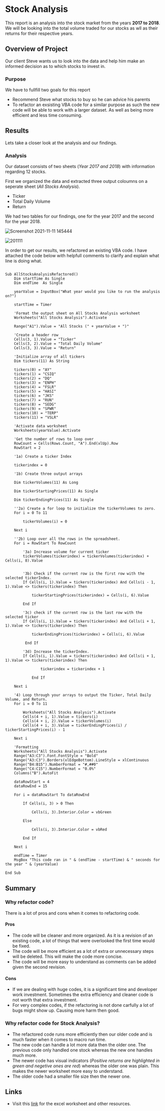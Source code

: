 # Stock Analysis
This report is an analysis into the stock market from the years **2017 to 2018**. We will be looking into the total volume traded for our stocks as wll as their returns for their respective years.

## Overview of Project
Our client Steve wants us to look into the data and help him make an informed decision as to which stocks to invest in.

### Purpose
We have to fullfill two goals for this report
* Recommend Steve what stocks to buy so he can advice his parents
* To refactor an exsisting VBA code for a similar purpose as such the new code will be able to work with a larger dataset. As well as being more efficient and less time consuming.

## Results
Lets take a closer look at the analysis and our findings.

### Analysis
Our dataset consists of two sheets (_Year 2017 and 2018_) with information regarding 12 stocks. 

First we organized the data and extracted three output coloumns on a seperate sheet (_All Stocks Analysis_).
* Ticker
* Total Daily Volume
* Return

We had two tables for our findings, one for the year 2017 and the second for the year 2018.

![Screenshot 2021-11-11 145444](https://user-images.githubusercontent.com/93144225/141360693-9b014bb9-fe03-4847-ac8d-a9f7b9f8b6bb.png)

![201111](https://user-images.githubusercontent.com/93144225/141360581-aca5cdb3-a3c2-46eb-bc61-794159fc1fbc.png)

In order to get our results, we refactored an existing VBA code. I have attached the code below with helpfull comments to clarify and explain what line is doing what.

```

Sub AllStocksAnalysisRefactored()
    Dim startTime As Single
    Dim endTime  As Single

    yearValue = InputBox("What year would you like to run the analysis on?")

    startTime = Timer
    
    'Format the output sheet on All Stocks Analysis worksheet
    Worksheets("All Stocks Analysis").Activate
    
    Range("A1").Value = "All Stocks (" + yearValue + ")"
    
    'Create a header row
    Cells(3, 1).Value = "Ticker"
    Cells(3, 2).Value = "Total Daily Volume"
    Cells(3, 3).Value = "Return"

    'Initialize array of all tickers
    Dim tickers(11) As String
    
    tickers(0) = "AY"
    tickers(1) = "CSIQ"
    tickers(2) = "DQ"
    tickers(3) = "ENPH"
    tickers(4) = "FSLR"
    tickers(5) = "HASI"
    tickers(6) = "JKS"
    tickers(7) = "RUN"
    tickers(8) = "SEDG"
    tickers(9) = "SPWR"
    tickers(10) = "TERP"
    tickers(11) = "VSLR"
    
    'Activate data worksheet
    Worksheets(yearValue).Activate
    
    'Get the number of rows to loop over
    RowCount = Cells(Rows.Count, "A").End(xlUp).Row
    RowStart = 2
    
    '1a) Create a ticker Index

    tickerindex = 0

    '1b) Create three output arrays
    
    Dim tickerVolumes(11) As Long
    
    Dim tickerStartingPrices(11) As Single
    
    Dim tickerEndingPrices(11) As Single
    
    ''2a) Create a for loop to initialize the tickerVolumes to zero.
    For i = 0 To 11
    
        tickerVolumes(i) = 0
        
    Next i
   
    ''2b) Loop over all the rows in the spreadsheet.
    For i = RowStart To RowCount
    
        '3a) Increase volume for current ticker
        tickerVolumes(tickerindex) = tickerVolumes(tickerindex) + Cells(i, 8).Value
        
        
        '3b) Check if the current row is the first row with the selected tickerIndex.
        If Cells(i, 1).Value = tickers(tickerindex) And Cells(i - 1, 1).Value <> tickers(tickerindex) Then
            
            tickerStartingPrices(tickerindex) = Cells(i, 6).Value
        
        End If
        
        '3c) check if the current row is the last row with the selected ticker
        If Cells(i, 1).Value = tickers(tickerindex) And Cells(i + 1, 1).Value <> tickers(tickerindex) Then
            
            tickerEndingPrices(tickerindex) = Cells(i, 6).Value
         
         End If

        '3d) Increase the tickerIndex.
        If Cells(i, 1).Value = tickers(tickerindex) And Cells(i + 1, 1).Value <> tickers(tickerindex) Then
                
                tickerindex = tickerindex + 1
            
            End If
    
    Next i
    
    '4) Loop through your arrays to output the Ticker, Total Daily Volume, and Return.
    For i = 0 To 11
        
        Worksheets("All Stocks Analysis").Activate
        Cells(4 + i, 1).Value = tickers(i)
        Cells(4 + i, 2).Value = tickerVolumes(i)
        Cells(4 + i, 3).Value = tickerEndingPrices(i) / tickerStartingPrices(i) - 1
        
    Next i
    
    'Formatting
    Worksheets("All Stocks Analysis").Activate
    Range("A3:C3").Font.FontStyle = "Bold"
    Range("A3:C3").Borders(xlEdgeBottom).LineStyle = xlContinuous
    Range("B4:B15").NumberFormat = "#,##0"
    Range("C4:C15").NumberFormat = "0.0%"
    Columns("B").AutoFit

    dataRowStart = 4
    dataRowEnd = 15

    For i = dataRowStart To dataRowEnd
        
        If Cells(i, 3) > 0 Then
            
            Cells(i, 3).Interior.Color = vbGreen
            
        Else
        
            Cells(i, 3).Interior.Color = vbRed
            
        End If
        
    Next i
 
    endTime = Timer
    MsgBox "This code ran in " & (endTime - startTime) & " seconds for the year " & (yearValue)

End Sub

```

## Summary

### Why refactor code?
There is a lot of pros and cons when it comes to refactoring code.

#### Pros
* The code will be cleaner and more organized. As it is a revision of an existing code, a lot of things that were overlooked the first time would be fixed.
* The code will be more efficient as a lot of extra or unnecessary steps will be deleted. This will make the code more concise.
* The code will be more easy to understand as comments can be added given the second revision.

#### Cons
* If we are dealing with huge codes, it is a significant time and developer work investment. Sometimes the extra efficiency and cleaner code is not worth that extra investment.
* For very complex codes, if the refactoring is not done carfully a lot of bugs might show up. Causing more harm then good.

### Why refactor code for Stock Analysis?
* The refactored code runs more efficiently then our older code and is much faster when it comes to macro run time.
* The new code can handle a lot more data then the older one. The previous code only handled one stock whereas the new one handles much more.
* The newer code has visual indicators (_Positive returns are highlighted in green and negetive ones are red_) whereas the older one was plain. This makes the newer worksheet more easy to understand.
* The older code had a smaller file size then the newer one.

## Links
  * Visit this [link](https://github.com/tanzimamin2/stock-analysis) for the excel worksheet and other resources.
   
